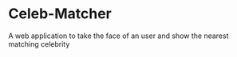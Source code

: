 # Celeb-Matcher
A web application to take the face of an user and show the nearest matching celebrity
